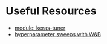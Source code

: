 # Useful Resources
- [module: keras-tuner](https://github.com/keras-team/keras-tuner)
- [hyperparameter sweeps with W&B](https://colab.research.google.com/drive/181GCGp36_75C2zm7WLxr9U2QjMXXoibt)

